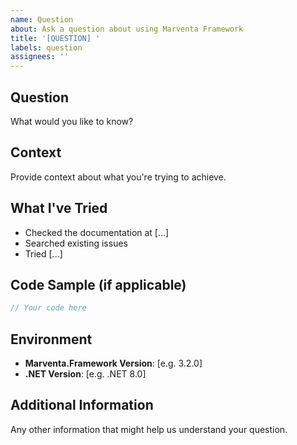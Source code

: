 ```yaml
---
name: Question
about: Ask a question about using Marventa Framework
title: '[QUESTION] '
labels: question
assignees: ''
---
```


## Question
What would you like to know?

## Context
Provide context about what you're trying to achieve.

## What I've Tried
- Checked the documentation at [...]
- Searched existing issues
- Tried [...]

## Code Sample (if applicable)
```csharp
// Your code here
```

## Environment
- **Marventa.Framework Version**: [e.g. 3.2.0]
- **.NET Version**: [e.g. .NET 8.0]

## Additional Information
Any other information that might help us understand your question.